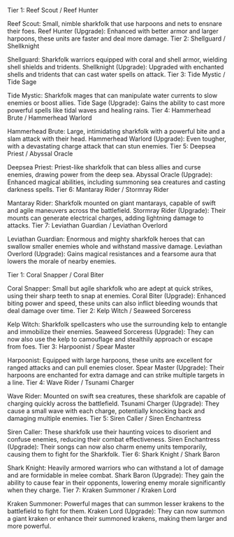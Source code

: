 Tier 1: Reef Scout / Reef Hunter

Reef Scout: Small, nimble sharkfolk that use harpoons and nets to ensnare their foes.
Reef Hunter (Upgrade): Enhanced with better armor and larger harpoons, these units are faster and deal more damage.
Tier 2: Shellguard / Shellknight

Shellguard: Sharkfolk warriors equipped with coral and shell armor, wielding shell shields and tridents.
Shellknight (Upgrade): Upgraded with enchanted shells and tridents that can cast water spells on attack.
Tier 3: Tide Mystic / Tide Sage

Tide Mystic: Sharkfolk mages that can manipulate water currents to slow enemies or boost allies.
Tide Sage (Upgrade): Gains the ability to cast more powerful spells like tidal waves and healing rains.
Tier 4: Hammerhead Brute / Hammerhead Warlord

Hammerhead Brute: Large, intimidating sharkfolk with a powerful bite and a slam attack with their head.
Hammerhead Warlord (Upgrade): Even tougher, with a devastating charge attack that can stun enemies.
Tier 5: Deepsea Priest / Abyssal Oracle

Deepsea Priest: Priest-like sharkfolk that can bless allies and curse enemies, drawing power from the deep sea.
Abyssal Oracle (Upgrade): Enhanced magical abilities, including summoning sea creatures and casting darkness spells.
Tier 6: Mantaray Rider / Stormray Rider

Mantaray Rider: Sharkfolk mounted on giant mantarays, capable of swift and agile maneuvers across the battlefield.
Stormray Rider (Upgrade): Their mounts can generate electrical charges, adding lightning damage to attacks.
Tier 7: Leviathan Guardian / Leviathan Overlord

Leviathan Guardian: Enormous and mighty sharkfolk heroes that can swallow smaller enemies whole and withstand massive damage.
Leviathan Overlord (Upgrade): Gains magical resistances and a fearsome aura that lowers the morale of nearby enemies.

Tier 1: Coral Snapper / Coral Biter

Coral Snapper: Small but agile sharkfolk who are adept at quick strikes, using their sharp teeth to snap at enemies.
Coral Biter (Upgrade): Enhanced biting power and speed, these units can also inflict bleeding wounds that deal damage over time.
Tier 2: Kelp Witch / Seaweed Sorceress

Kelp Witch: Sharkfolk spellcasters who use the surrounding kelp to entangle and immobilize their enemies.
Seaweed Sorceress (Upgrade): They can now also use the kelp to camouflage and stealthily approach or escape from foes.
Tier 3: Harpoonist / Spear Master

Harpoonist: Equipped with large harpoons, these units are excellent for ranged attacks and can pull enemies closer.
Spear Master (Upgrade): Their harpoons are enchanted for extra damage and can strike multiple targets in a line.
Tier 4: Wave Rider / Tsunami Charger

Wave Rider: Mounted on swift sea creatures, these sharkfolk are capable of charging quickly across the battlefield.
Tsunami Charger (Upgrade): They cause a small wave with each charge, potentially knocking back and damaging multiple enemies.
Tier 5: Siren Caller / Siren Enchantress

Siren Caller: These sharkfolk use their haunting voices to disorient and confuse enemies, reducing their combat effectiveness.
Siren Enchantress (Upgrade): Their songs can now also charm enemy units temporarily, causing them to fight for the Sharkfolk.
Tier 6: Shark Knight / Shark Baron

Shark Knight: Heavily armored warriors who can withstand a lot of damage and are formidable in melee combat.
Shark Baron (Upgrade): They gain the ability to cause fear in their opponents, lowering enemy morale significantly when they charge.
Tier 7: Kraken Summoner / Kraken Lord

Kraken Summoner: Powerful mages that can summon lesser krakens to the battlefield to fight for them.
Kraken Lord (Upgrade): They can now summon a giant kraken or enhance their summoned krakens, making them larger and more powerful.